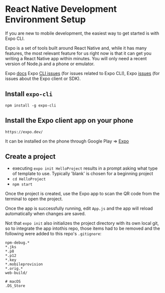 # React Native Development Environment Setup

If you are new to mobile development, the easiest way to get started is with Expo CLI. 

Expo is a set of tools built around React Native and, while it has many features, the most relevant feature for us right now is that it can get you writing a React Native app within minutes. You will only need a recent version of Node.js and a phone or emulator.

Expo [docs](https://docs.expo.io/)
Expo [CLI issues](https://github.com/expo/expo-cli/issues) (for issues related to Expo CLI),
Expo [issues](https://github.com/expo/expo/issues) (for issues about the Expo client or SDK).

## Install `expo-cli`

    npm install -g expo-cli

## Install the Expo client app on your phone
    https://expo.dev/
It can be installed on the phone through Google Play => [Expo](https://play.google.com/store/apps/details?id=host.exp.exponent)

## Create a project

* executing `expo init HelloProject` results in a prompt asking what type of template to use.
Typically 'blank' is chosen for a beginning project
* `cd HelloProject`
* `npm start`

Once the project is created, use the Expo app to scan the QR code from the terminal to open the project.

Once the app is successfully running, edit `App.js` and the app will reload automatically when changes are saved.

Not that `expo init` also initializes the project directory with its own local git, so to integrate the app intothis repo, those items had to be removed and the following were added to this repo's `.gitignore`:

    npm-debug.*
    *.jks
    *.p8
    *.p12
    *.key
    *.mobileprovision
    *.orig.*
    web-build/

    # macOS
    .DS_Store
